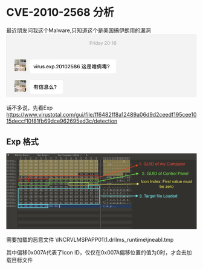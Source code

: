 # CVE-2010-2568 分析
最近朋友问我这个Malware,只知道这个是美国搞伊朗用的漏洞
![-w491](media/15848638051607/15848640095120.jpg)

话不多说，先看Exp
https://www.virustotal.com/gui/file/ff6482ff8a12489a06d9d2ceedf195cee1015deccf10f81fb69dce962695ed3c/detection

## Exp 格式
![-w952](media/15848638051607/15848654250417.jpg)

需要加载的恶意文件 \\INCRVLMSPAPP01\1.drllms_runtime\jneabl.tmp

其中偏移0x007A代表了Icon ID，仅仅在0x007A偏移位置的值为0时，才会去加载目标文件
